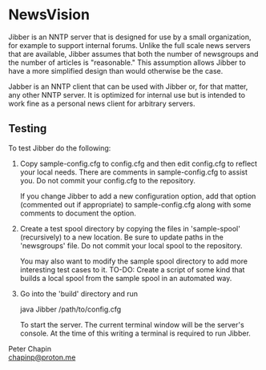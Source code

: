 
NewsVision
==========

Jibber is an NNTP server that is designed for use by a small organization, for example to
support internal forums. Unlike the full scale news servers that are available, Jibber assumes
that both the number of newsgroups and the number of articles is "reasonable." This assumption
allows Jibber to have a more simplified design than would otherwise be the case.

Jabber is an NNTP client that can be used with Jibber or, for that matter, any other NNTP
server. It is optimized for internal use but is intended to work fine as a personal news client
for arbitrary servers.

Testing
-------

To test Jibber do the following:

1. Copy sample-config.cfg to config.cfg and then edit config.cfg to reflect your local needs.
   There are comments in sample-config.cfg to assist you. Do not commit your config.cfg to the
   repository.

   If you change Jibber to add a new configuration option, add that option (commented out if
   appropriate) to sample-config.cfg along with some comments to document the option.

2. Create a test spool directory by copying the files in 'sample-spool' (recursively) to a new
   location. Be sure to update paths in the 'newsgroups' file. Do not commit your local spool to
   the repository.

   You may also want to modify the sample spool directory to add more interesting test cases to
   it. TO-DO: Create a script of some kind that builds a local spool from the sample spool in an
   automated way.

3. Go into the 'build' directory and run

      java Jibber /path/to/config.cfg

   To start the server. The current terminal window will be the server's console. At the time of
   this writing a terminal is required to run Jibber.

Peter Chapin  
chapinp@proton.me  
